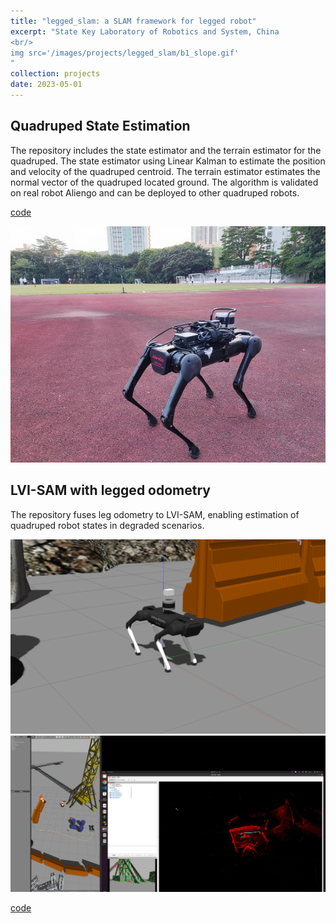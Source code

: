 ```yaml
---
title: "legged_slam: a SLAM framework for legged robot"
excerpt: "State Key Laboratory of Robotics and System, China 
<br/>
img src='/images/projects/legged_slam/b1_slope.gif'
"
collection: projects
date: 2023-05-01
---
```


## Quadruped State Estimation

The repository includes the state estimator and the terrain estimator for the quadruped. The state estimator using Linear Kalman to estimate the position and velocity of the quadruped centroid. The terrain estimator estimates the normal vector of the quadruped located ground. The algorithm is validated on real robot Aliengo and can be deployed to other quadruped robots.

[code](https://github.com/skywoodsz/Quadruped-State-Estimation)

![aliengo](/images/projects/legged_slam/aliengo.jpg)

## LVI-SAM with legged odometry
The repository fuses leg odometry to LVI-SAM, enabling estimation of quadruped robot states in degraded scenarios.

![lvi_sam_robot](/images/projects/legged_slam/lvi_sam_robot.png)
![lvi_sam_result](/images/projects/legged_slam/lvi_sam_result.png)

[code](https://github.com/skywoodsz/LVI-SAM-Quadruped)
